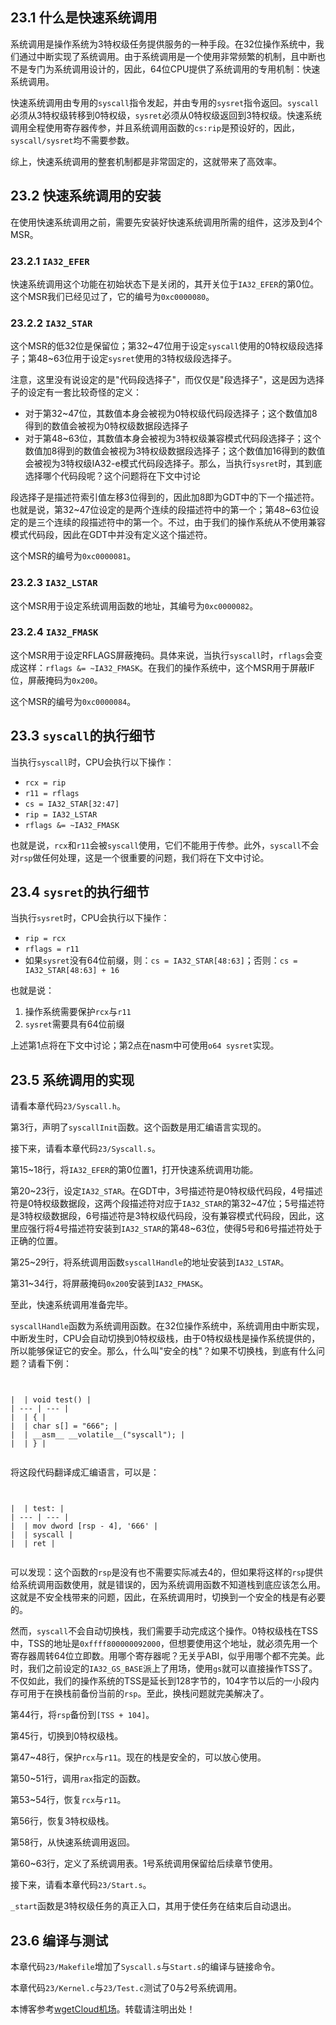 
## 23\.1 什么是快速系统调用


系统调用是操作系统为3特权级任务提供服务的一种手段。在32位操作系统中，我们通过中断实现了系统调用。由于系统调用是一个使用非常频繁的机制，且中断也不是专门为系统调用设计的，因此，64位CPU提供了系统调用的专用机制：快速系统调用。


快速系统调用由专用的`syscall`指令发起，并由专用的`sysret`指令返回。`syscall`必须从3特权级转移到0特权级，`sysret`必须从0特权级返回到3特权级。快速系统调用全程使用寄存器传参，并且系统调用函数的`cs:rip`是预设好的，因此，`syscall/sysret`均不需要参数。


综上，快速系统调用的整套机制都是非常固定的，这就带来了高效率。


## 23\.2 快速系统调用的安装


在使用快速系统调用之前，需要先安装好快速系统调用所需的组件，这涉及到4个MSR。


### 23\.2\.1 `IA32_EFER`


快速系统调用这个功能在初始状态下是关闭的，其开关位于`IA32_EFER`的第0位。这个MSR我们已经见过了，它的编号为`0xc0000080`。


### 23\.2\.2 `IA32_STAR`


这个MSR的低32位是保留位；第32\~47位用于设定`syscall`使用的0特权级段选择子；第48\~63位用于设定`sysret`使用的3特权级段选择子。


注意，这里没有说设定的是"代码段选择子"，而仅仅是"段选择子"，这是因为选择子的设定有一套比较奇怪的定义：


* 对于第32\~47位，其数值本身会被视为0特权级代码段选择子；这个数值加8得到的数值会被视为0特权级数据段选择子
* 对于第48\~63位，其数值本身会被视为3特权级兼容模式代码段选择子；这个数值加8得到的数值会被视为3特权级数据段选择子；这个数值加16得到的数值会被视为3特权级IA32\-e模式代码段选择子。那么，当执行`sysret`时，其到底选择哪个代码段呢？这个问题将在下文中讨论


段选择子是描述符索引值左移3位得到的，因此加8即为GDT中的下一个描述符。也就是说，第32\~47位设定的是两个连续的段描述符中的第一个；第48\~63位设定的是三个连续的段描述符中的第一个。不过，由于我们的操作系统从不使用兼容模式代码段，因此在GDT中并没有定义这个描述符。


这个MSR的编号为`0xc0000081`。


### 23\.2\.3 `IA32_LSTAR`


这个MSR用于设定系统调用函数的地址，其编号为`0xc0000082`。


### 23\.2\.4 `IA32_FMASK`


这个MSR用于设定RFLAGS屏蔽掩码。具体来说，当执行`syscall`时，`rflags`会变成这样：`rflags &= ~IA32_FMASK`。在我们的操作系统中，这个MSR用于屏蔽IF位，屏蔽掩码为`0x200`。


这个MSR的编号为`0xc0000084`。


## 23\.3 `syscall`的执行细节


当执行`syscall`时，CPU会执行以下操作：


* `rcx = rip`
* `r11 = rflags`
* `cs = IA32_STAR[32:47]`
* `rip = IA32_LSTAR`
* `rflags &= ~IA32_FMASK`


也就是说，`rcx`和`r11`会被`syscall`使用，它们不能用于传参。此外，`syscall`不会对`rsp`做任何处理，这是一个很重要的问题，我们将在下文中讨论。


## 23\.4 `sysret`的执行细节


当执行`sysret`时，CPU会执行以下操作：


* `rip = rcx`
* `rflags = r11`
* 如果`sysret`没有64位前缀，则：`cs = IA32_STAR[48:63]`；否则：`cs = IA32_STAR[48:63] + 16`


也就是说：


1. 操作系统需要保护`rcx`与`r11`
2. `sysret`需要具有64位前缀


上述第1点将在下文中讨论；第2点在nasm中可使用`o64 sysret`实现。


## 23\.5 系统调用的实现


请看本章代码`23/Syscall.h`。


第3行，声明了`syscallInit`函数。这个函数是用汇编语言实现的。


接下来，请看本章代码`23/Syscall.s`。


第15\~18行，将`IA32_EFER`的第0位置1，打开快速系统调用功能。


第20\~23行，设定`IA32_STAR`。在GDT中，3号描述符是0特权级代码段，4号描述符是0特权级数据段，这两个段描述符对应于`IA32_STAR`的第32\~47位；5号描述符是3特权级数据段，6号描述符是3特权级代码段，没有兼容模式代码段，因此，这里应强行将4号描述符安装到`IA32_STAR`的第48\~63位，使得5号和6号描述符处于正确的位置。


第25\~29行，将系统调用函数`syscallHandle`的地址安装到`IA32_LSTAR`。


第31\~34行，将屏蔽掩码`0x200`安装到`IA32_FMASK`。


至此，快速系统调用准备完毕。


`syscallHandle`函数为系统调用函数。在32位操作系统中，系统调用由中断实现，中断发生时，CPU会自动切换到0特权级栈，由于0特权级栈是操作系统提供的，所以能够保证它的安全。那么，什么叫"安全的栈"？如果不切换栈，到底有什么问题？请看下例：



```


|  | void test() |
| --- | --- |
|  | { |
|  | char s[] = "666"; |
|  | __asm__ __volatile__("syscall"); |
|  | } |


```

将这段代码翻译成汇编语言，可以是：



```


|  | test: |
| --- | --- |
|  | mov dword [rsp - 4], '666' |
|  | syscall |
|  | ret |


```

可以发现：这个函数的`rsp`是没有也不需要实际减去4的，但如果将这样的`rsp`提供给系统调用函数使用，就是错误的，因为系统调用函数不知道栈到底应该怎么用。这就是不安全栈带来的问题，因此，在系统调用时，切换到一个安全的栈是有必要的。


然而，`syscall`不会自动切换栈，我们需要手动完成这个操作。0特权级栈在TSS中，TSS的地址是`0xffff800000092000`，但想要使用这个地址，就必须先用一个寄存器周转64位立即数。用哪个寄存器呢？无关乎ABI，似乎用哪个都不完美。此时，我们之前设定的`IA32_GS_BASE`派上了用场，使用`gs`就可以直接操作TSS了。不仅如此，我们的操作系统的TSS是延长到128字节的，104字节以后的一小段内存可用于在换栈前备份当前的`rsp`。至此，换栈问题就完美解决了。


第44行，将`rsp`备份到`[TSS + 104]`。


第45行，切换到0特权级栈。


第47\~48行，保护`rcx`与`r11`。现在的栈是安全的，可以放心使用。


第50\~51行，调用`rax`指定的函数。


第53\~54行，恢复`rcx`与`r11`。


第56行，恢复3特权级栈。


第58行，从快速系统调用返回。


第60\~63行，定义了系统调用表。1号系统调用保留给后续章节使用。


接下来，请看本章代码`23/Start.s`。


`_start`函数是3特权级任务的真正入口，其用于使任务在结束后自动退出。


## 23\.6 编译与测试


本章代码`23/Makefile`增加了`Syscall.s`与`Start.s`的编译与链接命令。


本章代码`23/Kernel.c`与`23/Test.c`测试了0与2号系统调用。


 本博客参考[wgetCloud机场](https://tabijibiyori.org)。转载请注明出处！
